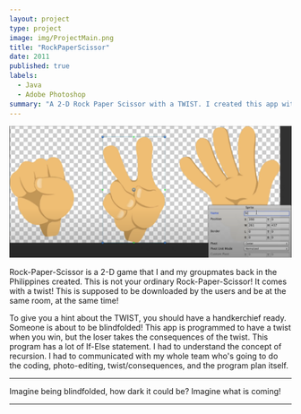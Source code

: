 ```yaml
---
layout: project
type: project
image: img/ProjectMain.png
title: "RockPaperScissor"
date: 2011
published: true
labels:
  - Java
  - Adobe Photoshop
summary: "A 2-D Rock Paper Scissor with a TWIST. I created this app with my college friends back in 2011. Programmed using Java and practiced working with different Java Classes."
---
```


<img class="img-fluid" src="../img/Project1Body.png">

Rock-Paper-Scissor is a 2-D game that I and my groupmates back in the Philippines created. This is not your ordinary Rock-Paper-Scissor! It comes with a twist! This is supposed to be downloaded by the users and be at the same room, at the same time!

To give you a hint about the TWIST, you should have a handkerchief ready. Someone is about to be blindfolded! This app is programmed to have a twist when you win, but the loser takes the consequences of the twist. This program has a lot of If-Else statement. I had to understand the concept of recursion. I had to communicated with my whole team who's going to do the coding, photo-editing, twist/consequences, and the program plan itself.

<hr>
Imagine being blindfolded, how dark it could be? Imagine what is coming!

<hr>

